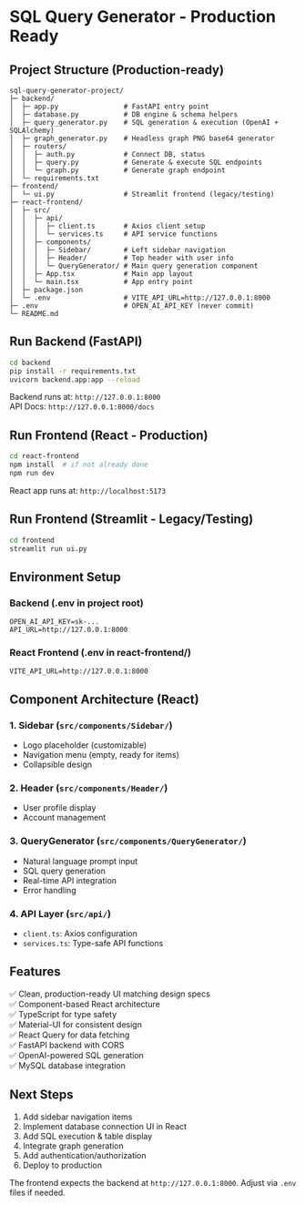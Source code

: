 # SQL Query Generator - Production Ready

## Project Structure (Production-ready)

```
sql-query-generator-project/
├─ backend/
│  ├─ app.py                # FastAPI entry point
│  ├─ database.py           # DB engine & schema helpers
│  ├─ query_generator.py    # SQL generation & execution (OpenAI + SQLAlchemy)
│  ├─ graph_generator.py    # Headless graph PNG base64 generator
│  ├─ routers/
│  │  ├─ auth.py            # Connect DB, status
│  │  ├─ query.py           # Generate & execute SQL endpoints
│  │  └─ graph.py           # Generate graph endpoint
│  └─ requirements.txt
├─ frontend/
│  └─ ui.py                 # Streamlit frontend (legacy/testing)
├─ react-frontend/
│  ├─ src/
│  │  ├─ api/
│  │  │  ├─ client.ts       # Axios client setup
│  │  │  └─ services.ts     # API service functions
│  │  ├─ components/
│  │  │  ├─ Sidebar/        # Left sidebar navigation
│  │  │  ├─ Header/         # Top header with user info
│  │  │  └─ QueryGenerator/ # Main query generation component
│  │  ├─ App.tsx            # Main app layout
│  │  └─ main.tsx           # App entry point
│  ├─ package.json
│  └─ .env                  # VITE_API_URL=http://127.0.0.1:8000
├─ .env                     # OPEN_AI_API_KEY (never commit)
└─ README.md
```

## Run Backend (FastAPI)
```bash
cd backend
pip install -r requirements.txt
uvicorn backend.app:app --reload
```
Backend runs at: `http://127.0.0.1:8000`  
API Docs: `http://127.0.0.1:8000/docs`

## Run Frontend (React - Production)
```bash
cd react-frontend
npm install  # if not already done
npm run dev
```
React app runs at: `http://localhost:5173`

## Run Frontend (Streamlit - Legacy/Testing)
```bash
cd frontend
streamlit run ui.py
```

## Environment Setup

### Backend (.env in project root)
```
OPEN_AI_API_KEY=sk-...
API_URL=http://127.0.0.1:8000
```

### React Frontend (.env in react-frontend/)
```
VITE_API_URL=http://127.0.0.1:8000
```

## Component Architecture (React)

### 1. **Sidebar** (`src/components/Sidebar/`)
- Logo placeholder (customizable)
- Navigation menu (empty, ready for items)
- Collapsible design

### 2. **Header** (`src/components/Header/`)
- User profile display
- Account management

### 3. **QueryGenerator** (`src/components/QueryGenerator/`)
- Natural language prompt input
- SQL query generation
- Real-time API integration
- Error handling

### 4. **API Layer** (`src/api/`)
- `client.ts`: Axios configuration
- `services.ts`: Type-safe API functions

## Features

✅ Clean, production-ready UI matching design specs  
✅ Component-based React architecture  
✅ TypeScript for type safety  
✅ Material-UI for consistent design  
✅ React Query for data fetching  
✅ FastAPI backend with CORS  
✅ OpenAI-powered SQL generation  
✅ MySQL database integration  

## Next Steps

1. Add sidebar navigation items
2. Implement database connection UI in React
3. Add SQL execution & table display
4. Integrate graph generation
5. Add authentication/authorization
6. Deploy to production

The frontend expects the backend at `http://127.0.0.1:8000`. Adjust via `.env` files if needed.
